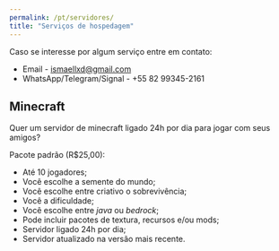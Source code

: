 ```yaml
---
permalink: /pt/servidores/
title: "Serviços de hospedagem"
---
```


Caso se interesse por algum serviço entre em contato:
* Email - [ismaellxd@gmail.com](mailto:ismaellxd@gmail.com)
* WhatsApp/Telegram/Signal - +55 82 99345-2161

## Minecraft

Quer um servidor de minecraft ligado 24h por dia para jogar com seus amigos?

Pacote padrão (R$25,00):
* Até 10 jogadores;
* Você escolhe a semente do mundo;
* Você escolhe entre criativo o sobrevivência;
* Você a dificuldade;
* Você escolhe entre *java* ou *bedrock*;
* Pode incluir pacotes de textura, recursos e/ou mods;
* Servidor ligado 24h por dia;
* Servidor atualizado na versão mais recente.
